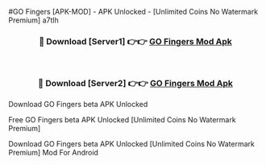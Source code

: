 #GO Fingers [APK-MOD] - APK Unlocked - [Unlimited Coins No Watermark Premium] a7tlh



<div align="center">

<h3>🔴 Download [Server1] 👉👉 <a href="https://momento.my/?title=GO_Fingers">GO Fingers Mod Apk</a></h3><br>

<h3>🔴 Download [Server2] 👉👉 <a href="https://momento.my/?title=GO_Fingers">GO Fingers Mod Apk</a></h3>
</div>



Download GO Fingers beta APK Unlocked

Free GO Fingers beta APK Unlocked [Unlimited Coins No Watermark Premium]

Download GO Fingers beta APK Unlocked [Unlimited Coins No Watermark Premium] Mod For Android
